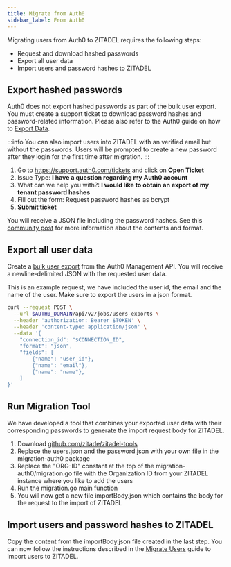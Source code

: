 ```yaml
---
title: Migrate from Auth0
sidebar_label: From Auth0
---
```


Migrating users from Auth0 to ZITADEL requires the following steps:

- Request and download hashed passwords
- Export all user data
- Import users and password hashes to ZITADEL

## Export hashed passwords

Auth0 does not export hashed passwords as part of the bulk user export.
You must create a support ticket to download password hashes and password-related information.
Please also refer to the Auth0 guide on how to [Export Data](https://auth0.com/docs/troubleshoot/customer-support/manage-subscriptions/export-data#user-passwords).

:::info
You can also import users into ZITADEL with an verified email but without the passwords.
Users will be prompted to create a new password after they login for the first time after migration.
:::

1. Go to https://support.auth0.com/tickets and click on **Open Ticket**
2. Issue Type: **I have a question regarding my Auth0 account**
3. What can we help you with?: **I would like to obtain an export of my tenant password hashes**
4. Fill out the form: Request password hashes as bcrypt
5. **Submit ticket**

You will receive a JSON file including the password hashes.
See this [community post](https://community.auth0.com/t/password-hashes-export-data-format/58730) for more information about the contents and format.

## Export all user data

Create a [bulk user export](https://auth0.com/docs/manage-users/user-migration/bulk-user-exports) from the Auth0 Management API.
You will receive a newline-delimited JSON with the requested user data.

This is an example request, we have included the user id, the email and the name of the user. Make sure to export the users in a json format.

```bash
curl --request POST \
  --url $AUTH0_DOMAIN/api/v2/jobs/users-exports \
  --header 'authorization: Bearer $TOKEN' \
  --header 'content-type: application/json' \
  --data '{
	"connection_id": "$CONNECTION_ID",
	"format": "json", 
	"fields": [
		{"name": "user_id"},
		{"name": "email"},
		{"name": "name"},
	]
}'
```

## Run Migration Tool

We have developed a tool that combines your exported user data with their corresponding passwords to generate the import request body for ZITADEL.

1. Download [github.com/zitade/zitadel-tools](https://github.com/zitadel/zitadel-tools)
2. Replace the users.json and the password.json with your own file in the migration-auth0 package
3. Replace the "ORG-ID" constant at the top of the migration-auth0/migration.go file with the Organization ID from your ZITADEL instance where you like to add the users
4. Run the migration.go main function
5. You will now get a new file importBody.json which contains the body for the request to the import of ZITADEL

## Import users and password hashes to ZITADEL

Copy the content from the importBody.json file created in the last step.
You can now follow the instructions described in the [Migrate Users](../users) guide to import users to ZITADEL.
